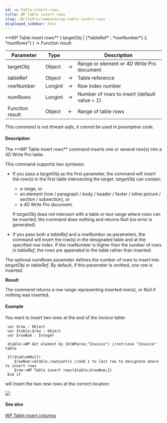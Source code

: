 ```yaml
---
id: wp-table-insert-rows
title: WP Table insert rows
slug: /WritePro/commands/wp-table-insert-rows
displayed_sidebar: docs
---
```


<!--REF #_command_.WP Table insert rows.Syntax-->**WP Table insert rows** ( targetObj | {*tableRef* ; *rowNumber*} {; *numRows*} )  -> Function result<!-- END REF-->
<!--REF #_command_.WP Table insert rows.Params-->
| Parameter | Type |  | Description |
| --- | --- | --- | --- |
| targetObj | Object | &#8594;  | Range or element or 4D Write Pro document |
| tableRef | Object | &#8594;  | Table reference |
| rowNumber | Longint | &#8594;  | Row index number |
| numRows | Longint | &#8594;  | Number of rows to insert (default value = 1) |
| Function result | Object | &#8592; | Range of table rows |

<!-- END REF-->

*This command is not thread-safe, it cannot be used in preemptive code.*


#### Description 

<!--REF #_command_.WP Table insert rows.Summary-->The **WP Table insert rows** command inserts one or several row(s) into a 4D Write Pro table.<!-- END REF-->

This command supports two syntaxes:

* If you pass a targetObj as the first parameter, the command will insert the row(s) in the first table intersecting the target. *targetObj* can contain:  
   * a range, or  
   * an element (row / paragraph / body / header / footer / inline picture / section / subsection), or  
   * a 4D Write Pro document.  
         
   If *targetObj* does not intersect with a table or text range where rows can be inserted, the command does nothing and returns Null (no error is generated).
* If you pass both a *tableRef* and a *rowNumber* as parameters, the command will insert the row(s) in the designated table and at the specified row index. If the rowNumber is higher than the number of rows in *tableRef*, the rows are appended to the table rather than inserted.

The optional *numRows* parameter defines the number of rows to insert into *targetObj* or *tableRef*. By default, if this parameter is omitted, one row is inserted.

**Result**  
  
The command returns a row range representing inserted row(s), or Null if nothing was inserted. 

#### Example 

You want to insert two rows at the end of the *Invoice* table: 

```4d
 var $row : Object
 var $table;$row : Object
 var $rowNum : Integer
 
 $table:=WP Get element by ID(WParea;"Invoice") //retrieve "Invoice" table
 
 If($table#Null)
    $rowNum:=$table.rowCount+1 //add 1 to last row to designate where to insert rows
    $row:=WP Table insert rows($table;$rowNum;2)
 End if
```

will insert the two new rows at the correct location:

![](../../assets/en/WritePro/commands/pict4680266.en.png) 

#### See also 

[WP Table insert columns](wp-table-insert-columns.md)  